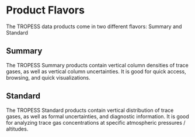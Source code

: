 # Product Flavors

The TROPESS data products come in two different flavors: Summary and Standard 

## Summary

The TROPESS Summary products contain vertical column densities of trace gases, as well as vertical column uncertainties. It is good for quick access, browsing, and quick visualizations. 

## Standard 

The TROPESS Standard products contain vertical distribution of trace gases, as well as formal uncertainties, and diagnostic information. It is good for analyzing trace gas concentrations at specific atmospheric pressures / altitudes. 
